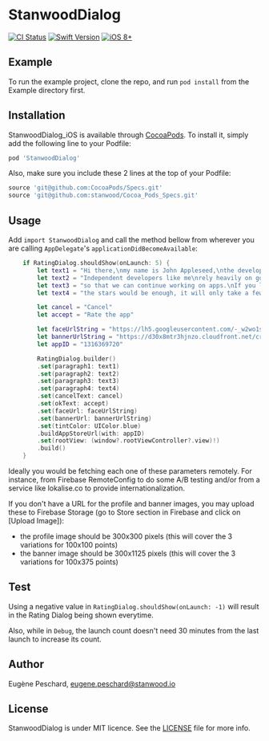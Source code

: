 # StanwoodDialog

[![CI Status](https://www.bitrise.io/app/200a49178c1c4df4/status.svg?token=sfQNfpyzN4c_FAGGTefmqw&branch=master?style=flat)](https://www.bitrise.io/app/200a49178c1c4df4#/builds)
[![Swift Version](https://img.shields.io/badge/Swift-4.0.x-orange.svg)]()
[![iOS 8+](https://img.shields.io/badge/iOS-9+-EB7943.svg)]()

## Example

To run the example project, clone the repo, and run `pod install` from the Example directory first.

## Installation

StanwoodDialog_iOS is available through [CocoaPods](http://cocoapods.org). To install
it, simply add the following line to your Podfile:

```ruby
pod 'StanwoodDialog'
```
Also, make sure you include these 2 lines at the top of your Podfile:
```ruby
source 'git@github.com:CocoaPods/Specs.git'
source 'git@github.com:stanwood/Cocoa_Pods_Specs.git'
```

## Usage

Add `import StanwoodDialog` and call the method bellow from wherever you are calling `AppDelegate`'s `applicationDidBecomeAvailable`:
```swift
    if RatingDialog.shouldShow(onLaunch: 5) {
        let text1 = "Hi there,\nmy name is John Appleseed,\nthe developer of this app."
        let text2 = "Independent developers like me\nrely heavily on good ratings in the app store"
        let text3 = "so that we can continue working on apps.\nIf you like this app, I'd be thrilled\nif you left a positive rating."
        let text4 = "the stars would be enough, it will only take a few seconds."

        let cancel = "Cancel"
        let accept = "Rate the app"

        let faceUrlString = "https://lh5.googleusercontent.com/-_w2wo1s6SkI/AAAAAAAAAAI/AAAAAAAAhMU/s78iSxXwVZk/photo.jpg"
        let bannerUrlString = "https://d30x8mtr3hjnzo.cloudfront.net/creatives/41868f99932745608fafdd3a03072e99"
        let appID = "1316369720"

        RatingDialog.builder()
        .set(paragraph1: text1)
        .set(paragraph2: text2)
        .set(paragraph3: text3)
        .set(paragraph4: text4)
        .set(cancelText: cancel)
        .set(okText: accept)
        .set(faceUrl: faceUrlString)
        .set(bannerUrl: bannerUrlString)
        .set(tintColor: UIColor.blue)
        .buildAppStoreUrl(with: appID)
        .set(rootView: (window?.rootViewController?.view)!)
        .build()
    }
```
Ideally you would be fetching each one of these parameters remotely. For instance, from Firebase RemoteConfig to do some A/B testing and/or from a service like lokalise.co to provide internationalization.

If you don't have a URL for the profile and banner images, you may upload these to Firebase Storage (go to Store section in Firebase and click on [Upload Image]):
 * the profile image should be 300x300 pixels (this will cover the 3 variations for 100x100 points)
 * the banner image should be 300x1125 pixels (this will cover the 3 variations for 100x375 points)
 
 
 ## Test
 
Using a negative value in `RatingDialog.shouldShow(onLaunch: -1)` will result in the Rating Dialog being shown everytime.

Also, while in `Debug`, the launch count doesn't need 30 minutes from the last launch to increase its count. 


## Author

Eugène Peschard, eugene.peschard@stanwood.io

## License

StanwoodDialog is under MIT licence. See the [LICENSE](https://github.com/stanwood/Stanwood_Dialog_iOS/blob/master/LICENSE "Copyright © 2018 stanwood GmbH") file for more info.
